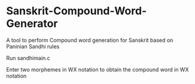 # Sanskrit-Compound-Word-Generator
A tool to perform Compound word generation for Sanskrit based on Paninian Sandhi rules

Run sandhimain.c

Enter two morphemes in WX notation to obtain the compound word in WX notation
